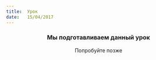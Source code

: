 ```yaml
---
title:  Урок
date:   15/04/2017
---
```


### <center>Мы подготавливаем данный урок</center>
<center>Попробуйте позже</center>